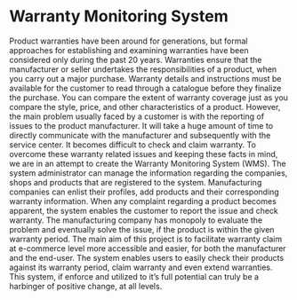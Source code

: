 ﻿# Warranty Monitoring System

Product warranties have been around for generations, but formal approaches for 
establishing and examining warranties have been considered only during the past 20 years.
Warranties ensure that the manufacturer or seller undertakes the responsibilities of a
product, when you carry out a major purchase. Warranty details and instructions must be 
available for the customer to read through a catalogue before they finalize the purchase. 
You can compare the extent of warranty coverage just as you compare the style, price, and
other characteristics of a product. However, the main problem usually faced by a customer
is with the reporting of issues to the product manufacturer. It will take a huge amount of 
time to directly communicate with the manufacturer and subsequently with the service 
center. It becomes difficult to check and claim warranty. To overcome these warranty
related issues and keeping these facts in mind, we are in an attempt to create the Warranty 
Monitoring System (WMS).
The system administrator can manage the information regarding the companies, shops and 
products that are registered to the system. Manufacturing companies can enlist their
profiles, add products and their corresponding warranty information. When any complaint 
regarding a product becomes apparent, the system enables the customer to report the issue
and check warranty. The manufacturing company has monopoly to evaluate the problem 
and eventually solve the issue, if the product is within the given warranty period.
The main aim of this project is to facilitate warranty claim at e-commerce level more 
accessible and easier, for both the manufacturer and the end-user. The system enables 
users to easily check their products against its warranty period, claim warranty and even 
extend warranties. This system, if enforce and utilized to it’s full potential can truly be a 
harbinger of positive change, at all levels.
